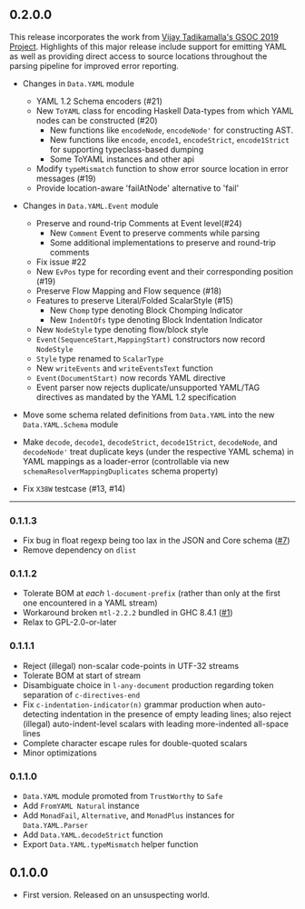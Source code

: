 ## 0.2.0.0

This release incorporates the work from [Vijay Tadikamalla's GSOC 2019
Project](https://vijayphoenix.github.io/blog/gsoc-the-conclusion/).
Highlights of this major release include support for emitting YAML as
well as providing direct access to source locations throughout the
parsing pipeline for improved error reporting.

* Changes in `Data.YAML` module
    * YAML 1.2 Schema encoders (#21)
    * New `ToYAML` class for encoding Haskell Data-types from which YAML nodes can be constructed (#20)
        * New functions like `encodeNode`, `encodeNode'` for constructing AST.
        * New functions like `encode`, `encode1`, `encodeStrict`, `encode1Strict` for supporting typeclass-based dumping
        * Some ToYAML instances and other api
    * Modify `typeMismatch` function to show error source location in error messages (#19)
    * Provide location-aware 'failAtNode' alternative to 'fail'

* Changes in `Data.YAML.Event` module
    * Preserve and round-trip Comments at Event level(#24)
        * New  `Comment` Event to preserve comments while parsing
        * Some additional implementations to preserve and round-trip comments
    * Fix issue #22
    * New `EvPos` type for recording event and their corresponding position (#19)
    * Preserve Flow Mapping and Flow sequence (#18)
    * Features to preserve Literal/Folded ScalarStyle (#15)
        * New `Chomp` type denoting Block Chomping Indicator
        * New `IndentOfs` type denoting Block Indentation Indicator
    * New `NodeStyle` type denoting flow/block style
    * `Event(SequenceStart,MappingStart)` constructors now record `NodeStyle`
    * `Style` type renamed to `ScalarType`
    * New `writeEvents` and `writeEventsText` function
    * `Event(DocumentStart)` now records YAML directive
    * Event parser now rejects duplicate/unsupported YAML/TAG
      directives as mandated by the YAML 1.2 specification

* Move some schema related definitions from `Data.YAML` into the new `Data.YAML.Schema` module

* Make `decode`, `decode1`, `decodeStrict`, `decode1Strict`, `decodeNode`, and `decodeNode'` treat
  duplicate keys (under the respective YAML schema) in YAML mappings
  as a loader-error (controllable via new
  `schemaResolverMappingDuplicates` schema property)

* Fix `X38W` testcase (#13, #14)

---

### 0.1.1.3

* Fix bug in float regexp being too lax in the JSON and Core schema ([#7](https://github.com/hvr/HsYAML/issues/7))
* Remove dependency on `dlist`

### 0.1.1.2

* Tolerate BOM at *each* `l-document-prefix` (rather than only at the first one encountered in a YAML stream)
* Workaround broken `mtl-2.2.2` bundled in GHC 8.4.1 ([#1](https://github.com/hvr/HsYAML/issues/1))
* Relax to GPL-2.0-or-later

### 0.1.1.1

* Reject (illegal) non-scalar code-points in UTF-32 streams
* Tolerate BOM at start of stream
* Disambiguate choice in `l-any-document` production regarding token separation of `c-directives-end`
* Fix `c-indentation-indicator(n)` grammar production when
  auto-detecting indentation in the presence of empty leading lines;
  also reject (illegal) auto-indent-level scalars with leading
  more-indented all-space lines
* Complete character escape rules for double-quoted scalars
* Minor optimizations

### 0.1.1.0

* `Data.YAML` module promoted from `TrustWorthy` to `Safe`
* Add `FromYAML Natural` instance
* Add `MonadFail`, `Alternative`, and `MonadPlus` instances for `Data.YAML.Parser`
* Add `Data.YAML.decodeStrict` function
* Export `Data.YAML.typeMismatch` helper function

## 0.1.0.0

* First version. Released on an unsuspecting world.

